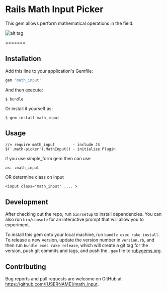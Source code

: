 # Rails Math Input Picker

This gem allows perform mathematical operations in the field.

![alt tag]('assets/images/demo.gif')

=======

## Installation

Add this line to your application's Gemfile:

```ruby
gem 'math_input'
```

And then execute:

    $ bundle

Or install it yourself as:

    $ gem install math_input

## Usage

    //= require math_input        - include JS
    $('.math-picker').MathInput() - initialize Plugin

if you use simple_form gem then can use 
    
    as: :math_input

OR determine class on input

    <input class='math_input' .... >

## Development

After checking out the repo, run `bin/setup` to install dependencies. You can also run `bin/console` for an interactive prompt that will allow you to experiment.

To install this gem onto your local machine, run `bundle exec rake install`. To release a new version, update the version number in `version.rb`, and then run `bundle exec rake release`, which will create a git tag for the version, push git commits and tags, and push the `.gem` file to [rubygems.org](https://rubygems.org).

## Contributing

Bug reports and pull requests are welcome on GitHub at https://github.com/[USERNAME]/math_input.

